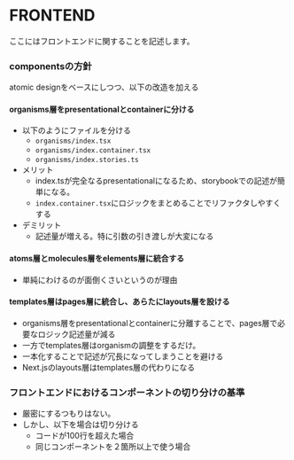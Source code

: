 # FRONTEND
ここにはフロントエンドに関することを記述します。

### componentsの方針
atomic designをベースにしつつ、以下の改造を加える


#### organisms層をpresentationalとcontainerに分ける
- 以下のようにファイルを分ける
    - `organisms/index.tsx`
    - `organisms/index.container.tsx`
    - `organisms/index.stories.ts`
- メリット
    - index.tsが完全なるpresentationalになるため、storybookでの記述が簡単になる。
    - `index.container.tsx`にロジックをまとめることでリファクタしやすくする
- デミリット
    - 記述量が増える。特に引数の引き渡しが大変になる


#### atoms層とmolecules層をelements層に統合する
- 単純にわけるのが面倒くさいというのが理由


#### templates層はpages層に統合し、あらたにlayouts層を設ける
- organisms層をpresentationalとcontainerに分離することで、pages層で必要なロジック記述量が減る
- 一方でtemplates層はorganismの調整をするだけ。
- 一本化することで記述が冗長になってしまうことを避ける
- Next.jsのlayouts層はtemplates層の代わりになる


### フロントエンドにおけるコンポーネントの切り分けの基準
- 厳密にするつもりはない。
- しかし、以下を場合は切り分ける
    - コードが100行を超えた場合
    - 同じコンポーネントを２箇所以上で使う場合
